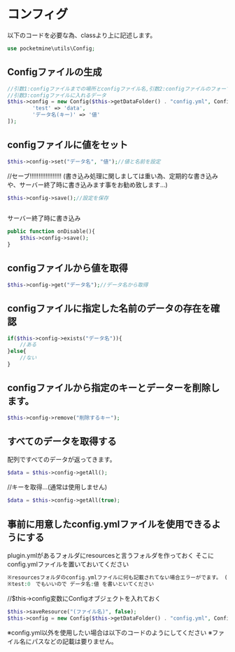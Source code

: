 # コンフィグ

以下のコードを必要な為、classより上に記述します。
```php
use pocketmine\utils\Config;
```
## Configファイルの生成
```php
//引数1:configファイルまでの場所とconfigファイル名,引数2:configファイルのフォーマット
//引数3:configファイルに入れるデータ
$this->config = new Config($this->getDataFolder() . "config.yml", Config::YAML,[
        'test' => 'data',
        'データ名(キー)' => '値'
]);
```
## configファイルに値をセット
```php
$this->config->set("データ名", "値");//値と名前を設定
```
//セーブ!!!!!!!!!!!!!!!!!! (書き込み処理に関しましては重い為、定期的な書き込みや、サーバー終了時に書き込みます事をお勧め致します...)
```php
$this->config->save();//設定を保存
```
```

```
サーバー終了時に書き込み
```php
public function onDisable(){
	$this->config->save();
}
```
## configファイルから値を取得
```php
$this->config->get("データ名");//データ名から取得
```
## configファイルに指定した名前のデータの存在を確認
```php
if($this->config->exists("データ名")){
    //ある
}else{
    //ない
}
```
## configファイルから指定のキーとデーターを削除します。
```php
$this->config->remove("削除するキー");
```
## すべてのデータを取得する
配列ですべてのデータが返ってきます。
```php
$data = $this->config->getAll();
```
//キーを取得...(通常は使用しません)
```php
$data = $this->config->getAll(true);
```
## 事前に用意したconfig.ymlファイルを使用できるようにする

plugin.ymlがあるフォルダにresourcesと言うフォルダを作っておく
そこにconfig.ymlファイルを置いておいてください
```php
※resourcesフォルダのconfig.ymlファイルに何も記載されてない場合エラーがでます。 (現在ではエラーは発生しません。)
※test:0　でもいいので データ名:値 を書いといてください
```
//$this->config変数にConfigオブジェクトを入れておく
```php
$this->saveResource("(ファイル名)", false);
$this->config = new Config($this->getDataFolder() . "config.yml", Config::YAML);
```
※config.yml以外を使用したい場合は以下のコードのようにしてください
※ファイル名にパスなどの記載は要りません。

